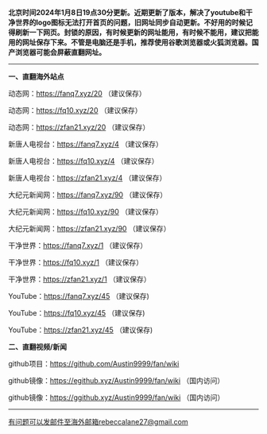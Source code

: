 **北京时间2024年1月8日19点30分更新。近期更新了版本，解决了youtube和干净世界的logo图标无法打开首页的问题，旧网址同步自动更新。不好用的时候记得刷新一下网页。封锁的原因，有时候更新的网址能用，有时候不能用，建议把能用的网址保存下来。不管是电脑还是手机，推荐使用谷歌浏览器或火狐浏览器。国产浏览器可能会屏蔽直翻网址。**

***

**一、直翻海外站点**

动态网：https://fanq7.xyz/20 （建议保存）

动态网：https://fq10.xyz/20 （建议保存）

动态网：https://zfan21.xyz/20 （建议保存）

新唐人电视台：https://fanq7.xyz/4 （建议保存）

新唐人电视台：https://fq10.xyz/4 （建议保存）

新唐人电视台：https://zfan21.xyz/4 （建议保存）

大纪元新闻网：https://fanq7.xyz/90 （建议保存）

大纪元新闻网：https://fq10.xyz/90 （建议保存）

大纪元新闻网：https://zfan21.xyz/90 （建议保存）

干净世界：https://fanq7.xyz/1 （建议保存）

干净世界：https://fq10.xyz/1 （建议保存）

干净世界：https://zfan21.xyz/1 （建议保存）

YouTube：https://fanq7.xyz/45 （建议保存)

YouTube：https://fq10.xyz/45 （建议保存)

YouTube：https://zfan21.xyz/45 （建议保存)

**二、直翻视频/新闻**

github项目：https://github.com/Austin9999/fan/wiki

github镜像：https://egithub.xyz/Austin9999/fan/wiki （国内访问）

github镜像：https://ggithub.xyz/Austin9999/fan/wiki （国内访问）

***


有问题可以发邮件至海外邮箱rebeccalane27@gmail.com

